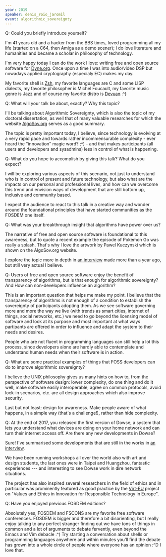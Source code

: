 ```yaml
---
year: 2019
speaker: denis_roio_jaromil 
event: algorithmic_sovereignty 
---
```


Q: Could you briefly introduce yourself?

I'm 41 years old and a hacker from the BBS times, loved programming
all my life (started on a C64, then Amiga as a demo scener); I do love
literature and humanities and became a scholar in philosophy of
technology.

I'm very happy today I can do the work I love: writing free and open
source software for [Dyne.org](https://www.dyne.org). Once upon a time I was into audio/video
DSP but nowadays applied cryptography (especialy EC) makes my day.

My favorite shell is [Zsh](https://www.zsh.org/), my favorite languages are C and some LISP
dialects, my favorite philosopher is Michel Foucault, my favorite
music genre is Jazz and of course my favorite distro is [Devuan](https://devuan.org/) :^)

Q: What will your talk be about, exactly? Why this topic?

I'll be talking about Algorithmic Sovereignty, which is also the topic
of my doctoral dissertation, as well that of many valuable researches
for which the website [AlgoSov.org](https://AlgoSov.org) serves as a good summary.

The topic is pretty important today, I believe, since technology is
evolving at a very rapid pace and towards rather incommensurable
complexity - ever heard the "innovation" magic word? ;^) - and that
makes participants (all users and developers and sysadmins) less in
control of what is happening.

Q: What do you hope to accomplish by giving this talk? What do you expect?

I will be exploring various aspects of this scenario, not just to
understand who is in control of present and future technology, but
also what are the impacts on our personal and professional lives, and
how can we overcome this trend and envision ways of development that
are still bottom up, inclusive and community based.

I expect the audience to react to this talk in a creative way and
wonder around the foundational principles that have started
communities as the FOSDEM one itself.

Q: What was your breakthrough insight that algorithms have power over us?

The narrative of free and open source software is foundational to this
awareness, but to quote a recent example the episode of Pokemon Go was
really a splash. That's why I love the artwork by Pawel Kuczynski
which is shown on the AlgoSov.org website.

I explore the topic more in depth in [an interview](https://www.youtube.com/watch?v=dTZD9iJHOSc) made more than a
year ago, but still very actual I believe.

Q: Users of free and open source software enjoy the benefit of transparency of algorithms, but is that enough for algorithmic sovereignty? And How can non-developers influence an algorithm?

This is an important question that helps me make my point. I believe
that the transparency of algorithms is not enough of a condition to
establish the sovereignty of participants adopting them. As we see
software governing more and more the way we live (with trends as
smart cities, internet of things, social networks, etc.) we need to go
beyond the licensing model of software and look at its purpose and
most important at what ways partipants are offered in order to
influence and adapt the system to their needs and desires.

People who are not fluent in programming languages can still help a
lot this process, since developers alone are hardly able to
contemplate and understand human needs when their software is in
action.

Q: What are some practical examples of things that FOSS developers can do to improve algorithmic sovereignty?

I believe the UNIX philosophy gives us many hints on how to, from the perspective of software design: lower complexity, do one thing and do it well, make software easily interoperable, agree on common protocols, avoid lock-in scenarios, etc. are all design approaches which also improve security.

Last but not least: design for awareness. Make people aware of what happens, in a simple way (that's a challenge!), rather than hide complexity.

Q: At the end of 2017, you released the first version of Dowse, a system that lets you understand what devices are doing on your home network and can turn their internet access off. Are there any new developments in Dowse?

Sure! I've summarised some developments that are still in the works in [an interview](https://www.youtube.com/watch?v=9p5LozWuENE).

We have been running workshops all over the world also with art and
design students, the last ones were in Taipei and Huangzhou, fantastic
experiences --- and interesting to see Dowse work in dire network
situations.

The project has also inspired several researchers in the field of
ethics and in particular was prominently featured as good practice by
the [Virt-EU](http://virteuproject.eu) project on "Values and Ethics in Innovation for
Responsible Technology in Europe".

Q: Have you enjoyed previous FOSDEM editions?

Absolutely yes, FOSDEM and FSCONS are my favorite free software
conferences. FOSDEM is bigger and therefore a bit disorienting, but I
really enjoy talking to any perfect stranger finding out we have tons
of things in common and a lot of arguments to debate fervently, even
beyond the Emacs and Vim debacle :^) Try starting a conversation about
shells or programming languages anywhere and within minutes you'll
find the debate has grown into a whole circle of people where everyone
has an opinion :^D I love that.
